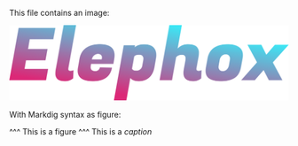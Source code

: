 This file contains an image:

![Elephox logo](./logo.png)

With Markdig syntax as figure:

^^^
This is a figure
^^^ This is a *caption*
